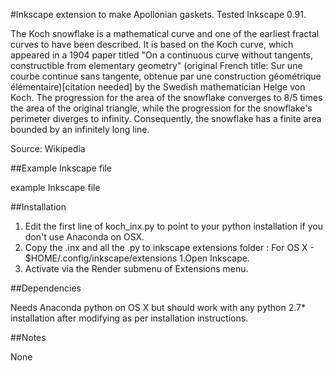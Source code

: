 #Inkscape extension to make Apollonian gaskets. Tested Inkscape 0.91.

The Koch snowflake  is a mathematical curve and one of the earliest fractal curves to have been described.
It is based on the Koch curve, which appeared in a 1904 paper titled "On a continuous curve without tangents, constructible from elementary geometry" (original French title: Sur une courbe continue sans tangente, obtenue par une construction géométrique élémentaire)[citation needed] by the Swedish mathematician Helge von Koch.
The progression for the area of the snowflake converges to 8/5 times the area of the original triangle,
while the progression for the snowflake's perimeter diverges to infinity.
Consequently, the snowflake has a finite area bounded by an infinitely long line.
 
Source: Wikipedia

##Example Inkscape file

example Inkscape file

##Installation

1. Edit the first line of koch_inx.py to point to your python installation if you don't use Anaconda on OSX.
1. Copy the .inx and all the .py to inkscape extensions folder : For OS X - $HOME/.config/inkscape/extensions
1.Open Inkscape.
1. Activate via the Render submenu of Extensions menu.


##Dependencies

Needs Anaconda python on OS X but should work with any python 2.7* installation after modifying as per installation instructions.

##Notes

None
